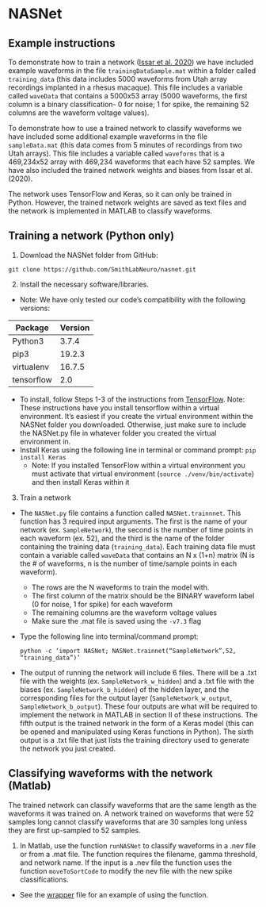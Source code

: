 # NASNet 

## Example instructions
To demonstrate how to train a network ([Issar et al. 2020](https://doi.org/10.1152/jn.00641.2019)) we have included example waveforms in the file `trainingDataSample.mat` within a folder called `training_data` (this data includes 5000 waveforms from Utah array recordings implanted in a rhesus macaque). This file includes a variable called `waveData` that contains a 5000x53 array (5000 waveforms, the first column is a binary classification- 0 for noise; 1 for spike, the remaining 52 columns are the waveform voltage values).

To demonstrate how to use a trained network to classify waveforms we have included some additional example waveforms in the file `sampleData.mat` (this data comes from 5 minutes of recordings from two Utah arrays). This file includes a variable called `waveforms` that is a 469,234x52 array with 469,234 waveforms that each have 52 samples. We have also included the trained network weights and biases from Issar et al. (2020). 

The network uses TensorFlow and Keras, so it can only be trained in Python. However, the trained network weights are saved as text files and the network is implemented in MATLAB to classify waveforms.  
 
## Training a network (Python only)
1. Download the NASNet folder from GitHub: 
```
git clone https://github.com/SmithLabNeuro/nasnet.git
```
2. Install the necessary software/libraries.
  - Note: We have only tested our code’s compatibility with the following versions:

| Package     | Version |
| ----------- | ------- |
| Python3     | 3.7.4   |
| pip3        | 19.2.3  |
| virtualenv  | 16.7.5  |
| tensorflow  | 2.0     |

  - To install, follow Steps 1-3 of the instructions from [TensorFlow](https://www.tensorflow.org/install/pip). Note: These instructions have you install tensorflow within a virtual environment. It’s easiest if you create the virtual environment within the NASNet folder you downloaded. Otherwise, just make sure to include the NASNet.py file in whatever folder you created the virtual environment in.  
  - Install Keras using the following line in terminal or command prompt: `pip install Keras`
    - Note: If you installed TensorFlow within a virtual environment you must activate that virtual environment (`source ./venv/bin/activate`) and then install Keras within it

3. Train a network
  - The `NASNet.py` file contains a function called `NASNet.trainnnet`. This function has 3 required input arguments. The first is the name of your network (ex. `SampleNetwork`), the second is the number of time points in each waveform (ex. 52), and the third is the name of the folder containing the training data (`training_data`). 
Each training data file must contain a variable called `waveData` that contains an N x (1+n) matrix (N is the # of waveforms, n is the number of time/sample points in each waveform).
    - The rows are the N waveforms to train the model with.
    - The first column of the matrix should be the BINARY waveform label (0 for noise, 1 for spike) for each waveform
    - The remaining columns are the waveform voltage values 
    - Make sure the .mat file is saved using the `-v7.3` flag	

  - Type the following line into terminal/command prompt:
    ```
    python -c ‘import NASNet; NASNet.trainnet(“SampleNetwork”,52, “training_data”)’
    ```
  - The output of running the network will include 6 files. There will be a .txt file with the weights (ex. `SampleNetwork_w_hidden`) and a .txt file with the biases (ex. `SampleNetwork_b_hidden`) of the hidden layer, and the corresponding files for the output layer (`SampleNetwork_w_output`, `SampleNetwork_b_output`). These four outputs are what will be required to implement the network in MATLAB in section II of these instructions. The fifth output is the trained network in the form of a Keras model (this can be opened and manipulated using Keras functions in Python). The sixth output is a .txt file that just lists the training directory used to generate the network you just created. 

## Classifying waveforms with the network (Matlab)
The trained network can classify waveforms that are the same length as the waveforms it was trained on. A network trained on waveforms that were 52 samples long cannot classify waveforms that are 30 samples long unless they are first up-sampled to 52 samples.
1. In Matlab, use the function `runNASNet` to classify waveforms in a .nev file or from a .mat file. The function requires the filename, gamma threshold, and network name. If the input is a .nev file the function uses the function `moveToSortCode` to modify the nev file with the new spike classifications. 
  - See the [wrapper](Issar_et_al_2020_wrapper.m) file for an example of using the function.
